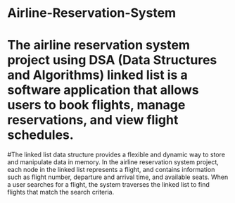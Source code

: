 # Airline-Reservation-System
# The airline reservation system project using DSA (Data Structures and Algorithms) linked list is a software application that allows users to book flights, manage reservations, and view flight schedules. 

#The linked list data structure provides a flexible and dynamic way to store and manipulate data in memory. In the airline reservation system project, each node in the linked list represents a flight, and contains information such as flight number, departure and arrival time, and available seats. When a user searches for a flight, the system traverses the linked list to find flights that match the search criteria.
